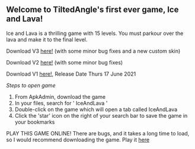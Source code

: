 
## Welcome to TiltedAngle's first ever game, Ice and Lava!

Ice and Lava is a thrilling game with 15 levels. You must parkour over the lava and make it to the final level. 

Download V3 [here!](https://apkadmin.com/4opx7we3wm7b/Ice_And_Lava_Version_3.0.html.html) (with some minor bug fixes and a new custom skin) 

Download V2 [here!](https://apkadmin.com/qe1h3xlemdn0/IceAndLava_launcher_v2.html.html) (with some minor bug fixes) 

Download V1 [here!](https://apkadmin.com/xz04xmovym1i/IceAndLava.html.html), Release Date Thurs 17 June 2021

*_Steps to open game_*

1. From ApkAdmin, download the game
2. In your files, search for ' IceAndLava ' 
3. Double-click on the game which will open a tab called IceAndLava
4. Click the 'star' icon on the right of your search bar to save the game in your bookmarks

PLAY THIS GAME ONLINE! There are bugs, and it takes a long time to load, so I would recommend downloading the game. Play it [here](https://tiltedangle.github.io/IceAndLava_Web/)
